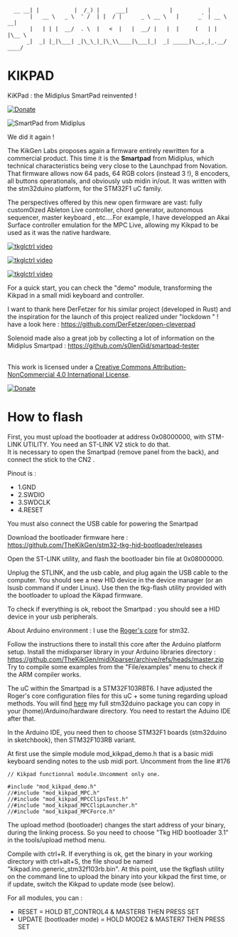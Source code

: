       __ __| |           |  /_) |     ___|             |           |
           |   __ \   _ \  ' /  | |  / |      _ \ __ \   |      _` | __ \   __|
           |   | | |  __/  . \  |   <  |   |  __/ |   |  |     (   | |   |\__ \
          _|  _| |_|\___| _|\_\_|_|\_\\____|\___|_|  _| _____|\__,_|_.__/ ____/

# KIKPAD
KiKPad : the Midiplus SmartPad reinvented !  

[![Donate](https://img.shields.io/badge/Donate-PayPal-green.svg)](https://www.paypal.com/cgi-bin/webscr?cmd=_donations&business=thekikgen@gmail.com&lc=FR&item_name=Donation+to+TheKikGen+projects&no_note=0&cn=&currency_code=EUR&bn=PP-DonationsBF:btn_donateCC_LG.gif:NonHosted)

<img alt="SmartPad from Midiplus" style="border-width:0" src="https://img.static-thomann.de/thumb/orig/pics/bdb/456726/13950016_800.webp" /></a>

We did it again ! 

The KikGen Labs proposes again a firmware entirely rewritten for a commercial product.  This time it is the **Smartpad** from Midiplus, which technical characteristics being very close to the Launchpad from Novation. That firmware allows now 64 pads, 64 RGB colors (instead 3  !), 8 encoders, all buttons operationals, and obviously usb midin in/out.  It was written with the stm32duino platform, for the STM32F1 uC family. 

The perspectives offered by this new open firmware are vast: fully custom0ized Ableton Live controller, chord generator, autonomous sequencer, master keyboard , etc....For example, I have developped an Akai Surface controller emulation for the MPC Live, allowing my Kikpad to be used as it was the native hardware.

[![tkglctrl video](https://img.youtube.com/vi/l4OzAfEUoIQ/0.jpg)](https://www.youtube.com/watch?v=l4OzAfEUoIQ)

[![tkglctrl video](https://img.youtube.com/vi/PQ-h3_DM6EI/0.jpg)](https://www.youtube.com/watch?v=PQ-h3_DM6EI)

[![tkglctrl video](https://img.youtube.com/vi/fVG7otydEA0/0.jpg)](https://www.youtube.com/watch?v=fVG7otydEA0)

For a quick start, you can check the "demo" module, transforming the Kikpad in a small midi keyboard and controller. 

I want to thank here DerFetzer for his similar project (developed in Rust) and the inspiration for the launch of this project realized under "lockdown " !  have a look here : https://github.com/DerFetzer/open-cleverpad

Solenoid made also a great job by collecting a lot of information on the Midiplus Smartpad : https://github.com/s0len0id/smartpad-tester

<br />This work is licensed under a <a rel="license" href="http://creativecommons.org/licenses/by-nc/4.0/">Creative Commons Attribution-NonCommercial 4.0 International License</a>.

[![Donate](https://img.shields.io/badge/Donate-PayPal-green.svg)](https://www.paypal.com/cgi-bin/webscr?cmd=_donations&business=thekikgen@gmail.com&lc=FR&item_name=Donation+to+TheKikGen+projects&no_note=0&cn=&currency_code=EUR&bn=PP-DonationsBF:btn_donateCC_LG.gif:NonHosted)

# How to flash

First, you must upload the bootloader at address 0x08000000, with STM-LINK UTILITY. You need an ST-LINK V2 stick to do that.   
It is necessary to open the Smartpad (remove panel from the back), and connect the stick to the CN2 .   

Pinout is :

* 1.GND
* 2.SWDIO
* 3.SWDCLK
* 4.RESET

You must also connect the USB cable for powering the Smartpad

Download the bootloader firmware here :
https://github.com/TheKikGen/stm32-tkg-hid-bootloader/releases

Open the ST-LINK utility, and flash the bootloader bin file at 0x08000000.

Unplug the STLINK, and the usb cable, and plug again the USB cable to the computer. You should see a new HID device in the device manager (or an lsusb command if under Linux).  Use then the tkg-flash utility provided with the bootloader to upload the Kikpad firmware.

To check if everything is ok, reboot the Smartpad : you should see a HID device in your usb peripherals.

About Arduino environment : I use the [ Roger's core](https://github.com/rogerclarkmelbourne/Arduino_STM32) for stm32. 

Follow the instructions there to install this core after the Arduino platform setup.
Install the midixparser library in your Arduino libraries directory : https://github.com/TheKikGen/midiXparser/archive/refs/heads/master.zip
Try to compile some examples from the "File/examples" menu to check if the ARM compiler works.

The uC within the Smartpad is a STM32F103RBT6.  I have adjusted the Roger's core configuration files for this uC + some tuning regarding upload methods. 
You will find [here]( https://drive.google.com/file/d/1jRcGOslFXzFAclSNBjrFhx0LfZYUpfoG/view?usp=sharing) my full stm32duino package you can copy in your (home)/Arduino/hardware directory.  You need to restart the Aduino IDE after that.

In the Arduino IDE, you need then to choose STM32F1 boards (stm32duino in sketchbook), then STM32F103RB variant.

At first use the simple module mod_kikpad_demo.h that is a basic midi keyboard sending notes to the usb midi port.
Uncomment from the line #176
 
````
// Kikpad functionnal module.Uncomment only one.

#include "mod_kikpad_demo.h"
//#include "mod_kikpad_MPC.h"
//#include "mod_kikpad_MPCClipsTest.h"
//#include "mod_kikpad_MPCClipLauncher.h"
//#include "mod_kikpad_MPCForce.h"
````

The upload method (bootloader) changes the start address of your binary, during the linking process.  So you need to choose "Tkg HID bootloader 3.1" in the tools/upload method menu.

Compile with ctrl+R.   If everything is ok, get the binary in your working directory with ctrl+alt+S, the file shoud be named "kikpad.ino.generic_stm32f103rb.bin".
At this point, use the tkgflash utility on the command line to upload the binary into your kikpad the first time, or if update, switch the Kikpad to update mode (see below).

For all modules, you can :
- RESET = HOLD BT_CONTROL4 & MASTER8 THEN PRESS SET
- UPDATE (bootloader mode)  = HOLD MODE2 & MASTER7 THEN PRESS SET



